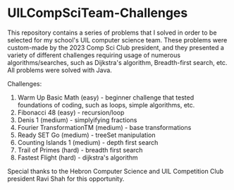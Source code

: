 # UILCompSciTeam-Challenges
This repository contains a series of problems that I solved in order to be selected for my school's UIL computer science team. These problems were custom-made by the 2023 Comp Sci Club president, and they presented a variety of different challenges requiring usage of numerous algorithms/searches, such as Dijkstra's algorithm, Breadth-first search, etc. All problems were solved with Java.

Challenges:

1. Warm Up Basic Math (easy) - beginner challenge that tested foundations of coding, such as loops, simple algorithms, etc.
2. Fibonacci 48 (easy) - recursion/loop
3. Denis 1 (medium) - simplyifying fractions
4. Fourier TransformationTM (medium) - base transformations
5. Ready SET Go (medium) - treeSet manipulation
6. Counting Islands 1 (medium) - depth first search
7. Trail of Primes (hard) - breadth first search
8. Fastest Flight (hard) - dijkstra's algorithm

Special thanks to the Hebron Computer Science and UIL Competition Club president Ravi Shah for this opportunity.
